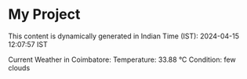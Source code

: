 # My Project

This content is dynamically generated in Indian Time (IST): 2024-04-15 12:07:57 IST


Current Weather in Coimbatore:
Temperature: 33.88 °C
Condition: few clouds
